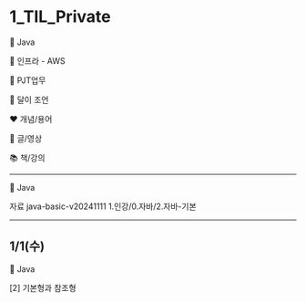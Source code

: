 # 1_TIL_Private

:purple_heart: Java

:green_heart: 인프라 - AWS

:handshake: PJT업무

:crescent_moon: 달이 조언​

:heart: 개념/용어

:blue_heart: 글/영상

:books: 책/강의

---
:purple_heart: Java

자료 java-basic-v20241111
1.인강/0.자바/2.자바-기본

---

## 1/1(수)
:purple_heart: Java

[2] 기본형과 참조형